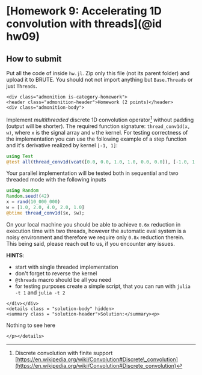 # [Homework 9: Accelerating 1D convolution with threads](@id hw09)

## How to submit
Put all the code of inside `hw.jl`. Zip only this file (not its parent folder) and upload it to BRUTE. You should not not import anything but `Base.Threads` or just `Threads`. 

```@raw html
<div class="admonition is-category-homework">
<header class="admonition-header">Homework (2 points)</header>
<div class="admonition-body">
```
Implement *multithreaded* discrete 1D convolution operator[^1] without padding (output will be shorter). The required function signature: `thread_conv1d(x, w)`, where `x` is the signal array and `w` the kernel. For testing correctness of the implementation you can use the following example of a step function and it's derivative realized by kernel `[-1, 1]`:
```julia
using Test
@test all(thread_conv1d(vcat([0.0, 0.0, 1.0, 1.0, 0.0, 0.0]), [-1.0, 1.0]) .≈ [0.0, -1.0, 0.0, 1.0, 0.0])
```
[^1]: Discrete convolution with finite support [https://en.wikipedia.org/wiki/Convolution#Discrete\_convolution](https://en.wikipedia.org/wiki/Convolution#Discrete_convolution)

Your parallel implementation will be tested both in sequential and two threaded mode with the following inputs
```julia
using Random
Random.seed!(42)
x = rand(10_000_000)
w = [1.0, 2.0, 4.0, 2.0, 1.0]
@btime thread_conv1d($x, $w);
```
On your local machine you should be able to achieve `0.6x` reduction in execution time with two threads, however the automatic eval system is a noisy environment and therefore we require only `0.8x` reduction therein. This being said, please reach out to us, if you encounter any issues.

**HINTS**:
- start with single threaded implementation
- don't forget to reverse the kernel
- `@threads` macro should be all you need
- for testing purposes create a simple script, that you can run with `julia -t 1` and `julia -t 2`

```@raw html
</div></div>
<details class = "solution-body" hidden>
<summary class = "solution-header">Solution:</summary><p>
```

Nothing to see here

```@raw html
</p></details>
```
